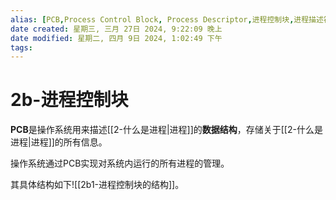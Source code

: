 ```yaml
---
alias: [PCB,Process Control Block, Process Descriptor,进程控制块,进程描述符]
date created: 星期三, 三月 27日 2024, 9:22:09 晚上
date modified: 星期二, 四月 9日 2024, 1:02:49 下午
tags: 
---
```


# 2b-进程控制块

**PCB**是操作系统用来描述[[2-什么是进程|进程]]的**数据结构**，存储关于[[2-什么是进程|进程]]的所有信息。

操作系统通过PCB实现对系统内运行的所有进程的管理。

其具体结构如下![[2b1-进程控制块的结构]]。